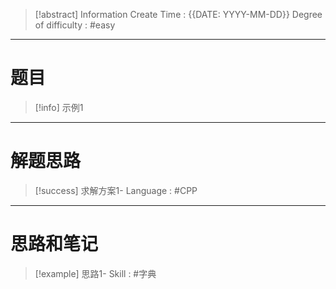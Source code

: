 > [!abstract] Information
> Create Time : {{DATE: YYYY-MM-DD}}
> Degree of difficulty : #easy 

---
# 题目 
> [!info] 示例1
> 

---
# 解题思路
> [!success] 求解方案1-
> Language : #CPP 

---
# 思路和笔记
> [!example] 思路1-
> Skill : #字典 

